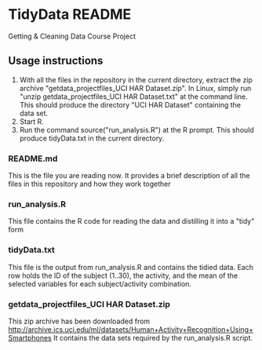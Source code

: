 TidyData README
========

Getting &amp; Cleaning Data Course Project

## Usage instructions
1. With all the files in the repository in the current directory, extract the zip archive "getdata_projectfiles_UCI HAR Dataset.zip". In Linux, simply run "unzip getdata_projectfiles_UCI HAR Dataset.txt" at the command line. This should produce the directory "UCI HAR Dataset" containing the data set.
2. Start R.
3. Run the command source("run_analysis.R") at the R prompt. This should produce tidyData.txt in the current directory.

### README.md
This is the file you are reading now. It provides a brief description of all the files in this repository and how they work together

### run_analysis.R
This file contains the R code for reading the data and distilling it into a "tidy" form

### tidyData.txt
This file is the output from run_analysis.R and contains the tidied data. Each row holds the ID of the subject (1..30), the activity, and the mean of the selected variables for each subject/activity combination.

### getdata_projectfiles_UCI HAR Dataset.zip
This zip archive has been downloaded from 
http://archive.ics.uci.edu/ml/datasets/Human+Activity+Recognition+Using+Smartphones
It contains the data sets required by the run_analysis.R script.
